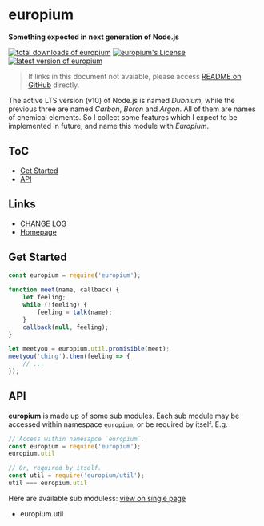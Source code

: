 #	europium
__Something expected in next generation of Node.js__

[![total downloads of europium](https://img.shields.io/npm/dt/europium.svg)](https://www.npmjs.com/package/europium)
[![europium's License](https://img.shields.io/npm/l/europium.svg)](https://www.npmjs.com/package/europium)
[![latest version of europium](https://img.shields.io/npm/v/europium.svg)](https://www.npmjs.com/package/europium)

>	If links in this document not avaiable, please access [README on GitHub](./README.md) directly.

The active LTS version (v10) of Node.js is named *Dubnium*, while the previous three are named *Carbon*, *Boron* and *Argon*. All of them are names of chemical elements. So I collect some features which I expect to be implemented in future, and name this module with *Europium*.

##	ToC

*	[Get Started](#get-started)
*	[API](#api)

##	Links

*	[CHANGE LOG](./CHANGELOG.md)
*	[Homepage](https://github.com/YounGoat/node.Erbium)

##	Get Started

```javascript
const europium = require('europium');

function meet(name, callback) {
    let feeling;
    while (!feeling) {
        feeling = talk(name);
    }
    callback(null, feeling);
}

let meetyou = europium.util.promisible(meet);
meetyou('ching').then(feeling => {
    // ...
});
```

##	API

__europium__ is made up of some sub modules. Each sub module may be accessed within namespace `europium`, or be required by itself. E.g.

```javascript
// Access within namesapce `europium`.
const europium = require('europium');
europium.util

// Or, required by itself.
const util = require('europium/util');
util === europium.util
```

Here are available sub moduless:
[view on single page](docs/all.md)

*   europium.util
